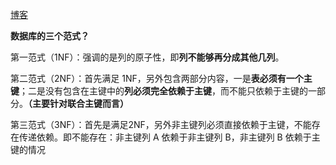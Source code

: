 [博客](https://www.cnblogs.com/wsg25/p/9615100.html)

**数据库的三个范式？**

第一范式（1NF）：强调的是列的原子性，即**列不能够再分成其他几列**。

第二范式（2NF）：首先满足 1NF，另外包含两部分内容，一是**表必须有一个主键**；二是没有包含在主键中的**列必须完全依赖于主键**，而不能只依赖于主键的一部分。**（主要针对联合主键而言）**

第三范式（3NF）：首先是满足2NF，另外非主键列必须直接依赖于主键，不能存在传递依赖。即不能存在：非主键列 A 依赖于非主键列 B，非主键列 B 依赖于主键的情况

